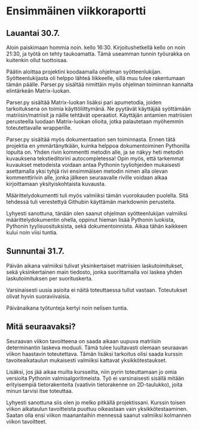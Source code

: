 # Ensimmäinen viikkoraportti

## Lauantai 30.7.
Aloin paiskimaan hommia noin. kello 16:30. Kirjoitushetkellä kello on noin 21:30, ja työtä on tehty taukoamatta. Tämä useamman
tunnin työurakka on kuitenkin ollut tuottoisaa.

Päätin aloittaa projektini koodaamalla ohjelman syötteenlukijan. Syötteenlukijasta oli helppo lähteä liikkeelle, sillä muu
tulee rakentumaan tämän päälle. Parser.py sisältää nimittäin myös ohjelman toiminnan kannalta elintärkeän Matrix-luokan.

Parser.py sisältää Matrix-luokan lisäksi pari apumetodia, joiden tarkoituksena on toimia käyttöliittymänä. Ne pyytävät käyttäjää
syöttämään matriisin/matriisit ja näille tehtävät operaatiot. Käyttäjän antamien matriisien perusteella luodaan Matrix-luokan
olioita, jotka palautetaan myöhemmin toteutettavalle wrapperille.

Parser.py sisältää myös dokumentaation sen toiminnasta. Ennen tätä projektia en ymmärtänytkään, kuinka helppoa dokumentoiminen
Pythonilla lopulta on. Yhden rivin kommentti metodin alle, ja se näkyy heti metodin kuvauksena tekstieditorini autocompletessa!
Opin myös, että tarkemmat kuvaukset metodeista voidaan antaa Pythonin tyyliohjeiden mukaisesti asettamalla yksi tyhjä rivi
ensimmäisen metodin nimen alla olevan kommenttirivin alle, jonka jälkeen seuraavalle riville voidaan alkaa kirjoittamaan
yksityiskohtaista kuvausta.

Määrittelydokumentti tuli myös valmiiksi tämän vuorokauden puolella. Sitä tehdessä tuli verestettyä Githubin käyttämän
markdownin perusteita.

Lyhyesti sanottuna, tänään olen saanut ohjelman syötteenlukijan valmiiksi määrittelydokumentin ohella, oppinut hieman lisää
Pythonin luokista, Pythonin tyylisuosituksista, sekä dokumentoinnista. Aikaa tähän kaikkeen kului noin viisi tuntia.


## Sunnuntai 31.7.
Päivän aikana valmiiksi tulivat yksinkertaiset matriisien laskutoimitukset, sekä yksinkertainen main tiedosto, jonka
suorittamalla voi laskea yhden laskutoimituksen per suorituskerta.

Varsinaisesti uusia asioita ei näitä toteuttaessa tullut vastaan. Toteutukset olivat hyvin suoraviivaisia.

Päivänaikana työtunteja kertyi noin nelisen tuntia.

## Mitä seuraavaksi?
Seuraavan viikon tavoitteena on saada aikaan uupuva matriisin determinantin laskeva moduuli. Tämä tulee luultavasti olemaan
seuraavan viikon haastavin toteutettava. Tämän lisäksi tarkoitus olisi saada kurssin tavoiteaikataulun mukaisesti valmiiksi
kattavat yksikkötestaukset. 

Lisäksi, jos jää aikaa muilta kursseilta, niin pyrin toteuttamaan jo omia versioita Pythonin valmisalgoritmeista. Työ ei
varsinaisesti sisällä mitään erityisempiä tietorakenteita (vaativin tietorakenne on 2D-taulukko), joita minun tarvisi itse
toteuttaa.

Lyhyesti sanottuna siis olen jo melko pitkällä projektissani. Kurssin toisen viikon aikataulun tavoitteista puuttuu oikeastaan
vain yksikkötestaaminen. Saatan olla ensi viikon maanantaihin mennessä saanut valmiiksi kolmannen viikon tavoitteet.
